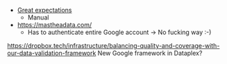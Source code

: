 - [Great expectations](https://greatexpectations.io/)
	- Manual
- https://mastheadata.com/
	- Has to authenticate entire Google account -> No fucking way :-)


https://dropbox.tech/infrastructure/balancing-quality-and-coverage-with-our-data-validation-framework
New Google framework in Dataplex?